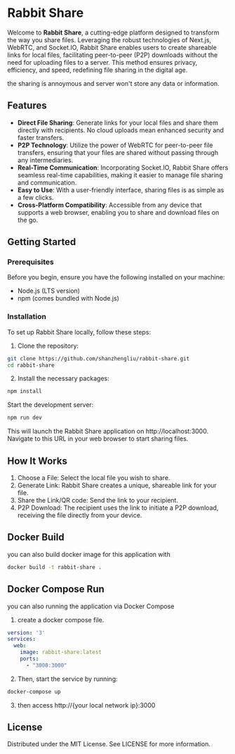 # Rabbit Share

Welcome to **Rabbit Share**, a cutting-edge platform designed to transform the way you share files. Leveraging the robust technologies of Next.js, WebRTC, and Socket.IO, Rabbit Share enables users to create shareable links for local files, facilitating peer-to-peer (P2P) downloads without the need for uploading files to a server. This method ensures privacy, efficiency, and speed, redefining file sharing in the digital age.  

the sharing is annoymous and server won't store any data or information.

## Features

- **Direct File Sharing**: Generate links for your local files and share them directly with recipients. No cloud uploads mean enhanced security and faster transfers.
- **P2P Technology**: Utilize the power of WebRTC for peer-to-peer file transfers, ensuring that your files are shared without passing through any intermediaries.
- **Real-Time Communication**: Incorporating Socket.IO, Rabbit Share offers seamless real-time capabilities, making it easier to manage file sharing and communication.
- **Easy to Use**: With a user-friendly interface, sharing files is as simple as a few clicks.
- **Cross-Platform Compatibility**: Accessible from any device that supports a web browser, enabling you to share and download files on the go.

## Getting Started

### Prerequisites

Before you begin, ensure you have the following installed on your machine:

- Node.js (LTS version)
- npm (comes bundled with Node.js)

### Installation

To set up Rabbit Share locally, follow these steps:

1. Clone the repository:

```bash
git clone https://github.com/shanzhengliu/rabbit-share.git
cd rabbit-share
```
2. Install the necessary packages:
```bash
npm install
```

Start the development server:
```bash
npm run dev
```

This will launch the Rabbit Share application on http://localhost:3000. Navigate to this URL in your web browser to start sharing files.


## How It Works
1. Choose a File: Select the local file you wish to share.
2. Generate Link: Rabbit Share creates a unique, shareable link for your file.
3. Share the Link/QR code: Send the link to your recipient.
4. P2P Download: The recipient uses the link to initiate a P2P download, receiving the file directly from your device.

## Docker Build
you can also build docker image for this application with 
```bash
docker build -t rabbit-share .
```

## Docker Compose Run
you can also running the application via Docker Compose
1. create a docker compose file.
```yaml
version: '3'
services:
  web:
    image: rabbit-share:latest
    ports:
      - "3000:3000"
```
2. Then, start the service by running:
```bash
docker-compose up
```
3. then access http://{your local network ip}:3000
## License
Distributed under the MIT License. See LICENSE for more information.